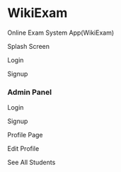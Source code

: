 # WikiExam
Online Exam System App(WikiExam)

Splash Screen

Login

Signup

### Admin Panel

Login

Signup

Profile Page

Edit Profile

See All Students

